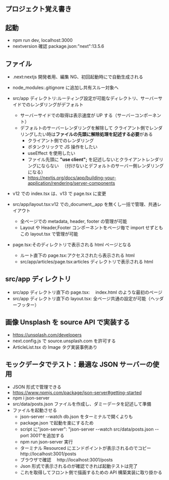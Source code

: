 ## プロジェクト覚え書き

## 起動

- npm run dev, localhost:3000
- nextversion 確認 package.json:"next":13.5.6

## ファイル

- .next:nextjs 開発者用、編集 NG、初回起動時にで自動生成される
- node_modules:.gitignore に追加し共有スルー対象へ
- src/app ディレクトリ:ルーティング設定が可能なディレクトリ、サーバーサイドでのレンダリングがデフォルト
  - サーバーサイドでの取得は表示速度が UP する（サーバーコンポーネント）
  - デフォルトのサーバーレンダリングを解除して
    クライアント側でレンダリングしたい時は**ファイルの先頭に解除処理を記述する必要**がある
    - クライアント側でのレンダリング
    - ボタンクリックで JS 操作をしたい
    - useEffect を使用したい
    - ファイル先頭に **"use client";** を記述しないとクライアントレンダリングにならない
      　（付けないとデフォルトのサーバー側レンダリングになる）
    - https://nextjs.org/docs/app/building-your-application/rendering/server-components
- v12 での index.tsx は、v13 で page.tsx に変更
- src/app/layout.tsx:v12 での\_document,\_app を無くし一括で管理、共通レイアウト
  - 全ページでの metadata, header, footer の管理が可能
  - Layout や Header,Footer コンポーネントをページ毎で import せずともこの layout.tsx で管理が可能
- page.tsx:そのディレクトリで表示される html ページとなる

  - ルート直下の page.tsx:アクセスされたら表示される html
  - src/app/articles/page.tsx:articles ディレクトリで表示される html

## src/app ディレクトリ

- src/app ディレクトリ直下の page.tsx:　 index.html のような最初のページ
- src/app ディレクトリ直下の layout.tsx: 全ページ共通の設定が可能（ヘッダーフッター）

## 画像 Unsplash を source API で実装する

- https://unsplash.com/developers
- next.config.js で source.unsplash.com を許可する
- ArticleList.tsx の Image タグ実装事例あり

## モックデータでテスト：最適な JSON サーバーの使用

- JSON 形式で管理できる
- https://www.npmjs.com/package/json-server#getting-started
- npm i json-server
- src/data/posts.json ファイルを作成し、ダミーデータを記述して準備
- ファイルを起動させる
  - json-server --watch db.json をターミナルで開くよりも
  - package.json で起動を楽にするため
  - script に"json-server": "json-server --watch src/data/posts.json --port 3001"を追加する
  - npm run json-server 実行
  - ターミナル Resourced にエンドポイントが表示されるのでコピー http://localhost:3001/posts
  - ブラウザで確認　 http://localhost:3001/posts
  - Json 形式で表示されるのが確認できれば起動テストは完了
  - これを取得してフロント側で描画するための API 構築実装に取り掛かる
